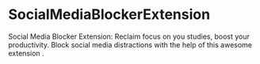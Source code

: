 # SocialMediaBlockerExtension
Social Media Blocker Extension: Reclaim focus on you studies, boost your productivity. Block social media distractions with the help of this awesome extension .

